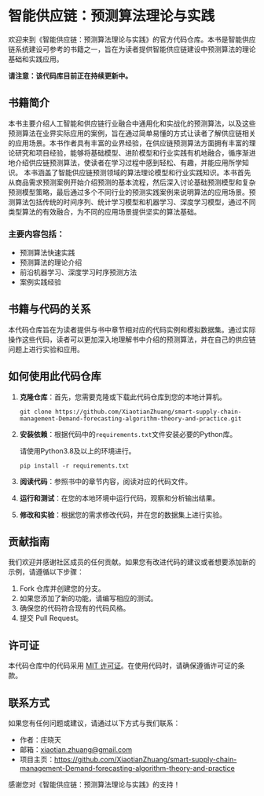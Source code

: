 # 智能供应链：预测算法理论与实践

欢迎来到《智能供应链：预测算法理论与实践》的官方代码仓库。本书是智能供应链系统建设可参考的书籍之一，旨在为读者提供智能供应链建设中预测算法的理论基础和实践应用。

**请注意：该代码库目前正在持续更新中。**

## 书籍简介

本书主要介绍人工智能和供应链行业融合中通用化和实战化的预测算法，以及这些预测算法在业界实际应用的案例，旨在通过简单易懂的方式让读者了解供应链相关的应用场景。本书作者具有丰富的业界经验，在供应链预测算法方面拥有丰富的理论研究和项目经验，能够将基础模型、进阶模型和行业实践有机地融合，循序渐进地介绍供应链预测算法，使读者在学习过程中感到轻松、有趣，并能应用所学知识。
本书涵盖了智能供应链预测领域的算法理论模型和行业实践知识。本书首先从商品需求预测案例开始介绍预测的基本流程，然后深入讨论基础预测模型和复杂预测模型策略，最后通过多个不同行业的预测实践案例来说明算法的应用场景。预测算法包括传统的时间序列、统计学习模型和机器学习、深度学习模型，通过不同类型算法的有效融合，为不同的应用场景提供坚实的算法基础。

### 主要内容包括：

- 预测算法快速实践
- 预测算法的理论介绍
- 前沿机器学习、深度学习时序预测方法
- 案例实践经验

## 书籍与代码的关系

本代码仓库旨在为读者提供与书中章节相对应的代码实例和模拟数据集。通过实际操作这些代码，读者可以更加深入地理解书中介绍的预测算法，并在自己的供应链问题上进行实验和应用。

## 如何使用此代码仓库

1. **克隆仓库**：首先，您需要克隆或下载此代码仓库到您的本地计算机。

   ```
   git clone https://github.com/XiaotianZhuang/smart-supply-chain-management-Demand-forecasting-algorithm-theory-and-practice.git
   ```

2. **安装依赖**：根据代码中的`requirements.txt`文件安装必要的Python库。

   请使用Python3.8及以上的环境进行。

   ```
   pip install -r requirements.txt
   ```

3. **阅读代码**：参照书中的章节内容，阅读对应的代码文件。

4. **运行和测试**：在您的本地环境中运行代码，观察和分析输出结果。

5. **修改和实验**：根据您的需求修改代码，并在您的数据集上进行实验。

## 贡献指南

我们欢迎并感谢社区成员的任何贡献。如果您有改进代码的建议或者想要添加新的示例，请遵循以下步骤：

1. Fork 仓库并创建您的分支。
2. 如果您添加了新的功能，请编写相应的测试。
3. 确保您的代码符合现有的代码风格。
4. 提交 Pull Request。

## 许可证

本代码仓库中的代码采用 [MIT 许可证](LICENSE)。在使用代码时，请确保遵循许可证的条款。

## 联系方式

如果您有任何问题或建议，请通过以下方式与我们联系：

- 作者：庄晓天
- 邮箱：xiaotian.zhuang@gmail.com
- 项目主页：https://github.com/XiaotianZhuang/smart-supply-chain-management-Demand-forecasting-algorithm-theory-and-practice

感谢您对《智能供应链：预测算法理论与实践》的支持！
